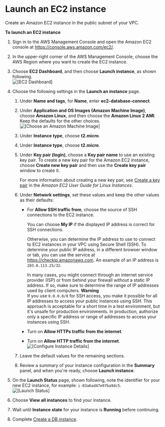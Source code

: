 # Launch an EC2 instance<a name="CHAP_Tutorials.WebServerDB.LaunchEC2"></a>

Create an Amazon EC2 instance in the public subnet of your VPC\.

**To launch an EC2 instance**

1. Sign in to the AWS Management Console and open the Amazon EC2 console at [https://console\.aws\.amazon\.com/ec2/](https://console.aws.amazon.com/ec2/)\.

1. In the upper\-right corner of the AWS Management Console, choose the AWS Region where you want to create the EC2 instance\.

1. Choose **EC2 Dashboard**, and then choose **Launch instance**, as shown following\.  
![\[EC2 Dashboard\]](http://docs.aws.amazon.com/AmazonRDS/latest/UserGuide/images/Tutorial_WebServer_11.png)

1. Choose the following settings in the **Launch an instance** page\.

   1. Under **Name and tags**, for **Name**, enter **ec2\-database\-connect**\.

   1. Under **Application and OS Images \(Amazon Machine Image\)**, choose **Amazon Linux**, and then choose the **Amazon Linux 2 AMI**\. Keep the defaults for the other choices\.  
![\[Choose an Amazon Machine Image\]](http://docs.aws.amazon.com/AmazonRDS/latest/UserGuide/images/Tutorial_WebServer_12.png)

   1. Under **Instance type**, choose **t2\.micro**\.

   1. Under **Instance type**, choose **t2\.micro**\.

   1. Under **Key pair \(login\)**, choose a **Key pair name** to use an existing key pair\. To create a new key pair for the Amazon EC2 instance, choose **Create new key pair** and then use the **Create key pair** window to create it\.

      For more information about creating a new key pair, see [Create a key pair](https://docs.aws.amazon.com/AWSEC2/latest/UserGuide/get-set-up-for-amazon-ec2.html#create-a-key-pair) in the *Amazon EC2 User Guide for Linux Instances*\.

   1. Under **Network settings**, set these values and keep the other values as their defaults:
      + For **Allow SSH traffic from**, choose the source of SSH connections to the EC2 instance\.

        You can choose **My IP** if the displayed IP address is correct for SSH connections\.

        Otherwise, you can determine the IP address to use to connect to EC2 instances in your VPC using Secure Shell \(SSH\)\. To determine your public IP address, in a different browser window or tab, you can use the service at [https://checkip\.amazonaws\.com](https://checkip.amazonaws.com)\. An example of an IP address is `203.0.113.25/32`\.

        In many cases, you might connect through an internet service provider \(ISP\) or from behind your firewall without a static IP address\. If so, make sure to determine the range of IP addresses used by client computers\.
**Warning**  
If you use `0.0.0.0/0` for SSH access, you make it possible for all IP addresses to access your public instances using SSH\. This approach is acceptable for a short time in a test environment, but it's unsafe for production environments\. In production, authorize only a specific IP address or range of addresses to access your instances using SSH\.
      + Turn on **Allow HTTPs traffic from the internet**\.
      + Turn on **Allow HTTP traffic from the internet**\.  
![\[Configure Instance Details\]](http://docs.aws.amazon.com/AmazonRDS/latest/UserGuide/images/Tutorial_WebServer_14.png)

   1. Leave the default values for the remaining sections\.

   1. Review a summary of your instance configuration in the **Summary** panel, and when you're ready, choose **Launch instance**\.

1. On the **Launch Status** page, shown following, note the identifier for your new EC2 instance, for example: `i-03a6ad47e97ba9dc5`\.  
![\[Launch Status\]](http://docs.aws.amazon.com/AmazonRDS/latest/UserGuide/images/Tutorial_WebServer_19.png)

1. Choose **View all instances** to find your instance\. 

1. Wait until **Instance state** for your instance is **Running** before continuing\.

1. Complete [Create a DB instance](CHAP_Tutorials.WebServerDB.CreateDBInstance.md)\.